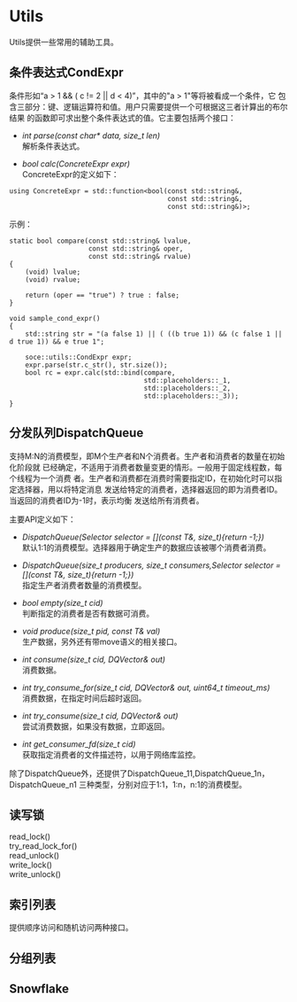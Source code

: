 # Utils
Utils提供一些常用的辅助工具。

## 条件表达式CondExpr
条件形如“a > 1 && ( c != 2 || d < 4)”，其中的"a > 1"等将被看成一个条件，它
包含三部分：键、逻辑运算符和值。用户只需要提供一个可根据这三者计算出的布尔结果
的函数即可求出整个条件表达式的值。它主要包括两个接口：
- *int parse(const char\* data, size_t len)*   
解析条件表达式。

- *bool calc(ConcreteExpr expr)*   
ConcreteExpr的定义如下：
```
using ConcreteExpr = std::function<bool(const std::string&,
                                        const std::string&,
                                        const std::string&)>;
```
示例：
```
static bool compare(const std::string& lvalue,
                    const std::string& oper,
                    const std::string& rvalue)
{
    (void) lvalue;
    (void) rvalue;

    return (oper == "true") ? true : false;
}

void sample_cond_expr()
{
    std::string str = "(a false 1) || ( ((b true 1)) && (c false 1 || d true 1)) && e true 1";

    soce::utils::CondExpr expr;
    expr.parse(str.c_str(), str.size());
    bool rc = expr.calc(std::bind(compare,
                                  std::placeholders::_1,
                                  std::placeholders::_2,
                                  std::placeholders::_3));
}

```

## 分发队列DispatchQueue
支持M:N的消费模型，即M个生产者和N个消费者。生产者和消费者的数量在初始化阶段就
已经确定，不适用于消费者数量变更的情形。一般用于固定线程数，每个线程为一个消费
者。生产者和消费都在消费时需要指定ID，在初始化时可以指定选择器，用以将特定消息
发送给特定的消费者，选择器返回的即为消费者ID。当返回的消费者ID为-1时，表示均衡
发送给所有消费者。   

主要API定义如下：
- *DispatchQueue(Selector selector = [](const T&, size_t){return -1;})*   
默认1:1的消费模型。选择器用于确定生产的数据应该被哪个消费者消费。

- *DispatchQueue(size_t producers, size_t consumers,Selector selector = [](const T&, size_t){return -1;})*    
指定生产者消费者数量的消费模型。

- *bool empty(size_t cid)*   
判断指定的消费者是否有数据可消费。

- *void produce(size_t pid, const T& val)*   
生产数据，另外还有带move语义的相关接口。

- *int consume(size_t cid, DQVector<T>& out)*   
消费数据。

- *int try_consume_for(size_t cid, DQVector<T>& out, uint64_t timeout_ms)*   
消费数据，在指定时间后超时返回。

- *int try_consume(size_t cid, DQVector<T>& out)*  
尝试消费数据，如果没有数据，立即返回。

- *int get_consumer_fd(size_t cid)*   
获取指定消费者的文件描述符，以用于网络库监控。

除了DispatchQueue外，还提供了DispatchQueue_11,DispatchQueue_1n，DispatchQueue_n1
三种类型，分别对应于1:1，1:n，n:1的消费模型。

## 读写锁
read_lock()   
try_read_lock_for()   
read_unlock()   
write_lock()   
write_unlock()    

## 索引列表
提供顺序访问和随机访问两种接口。

## 分组列表

## Snowflake

